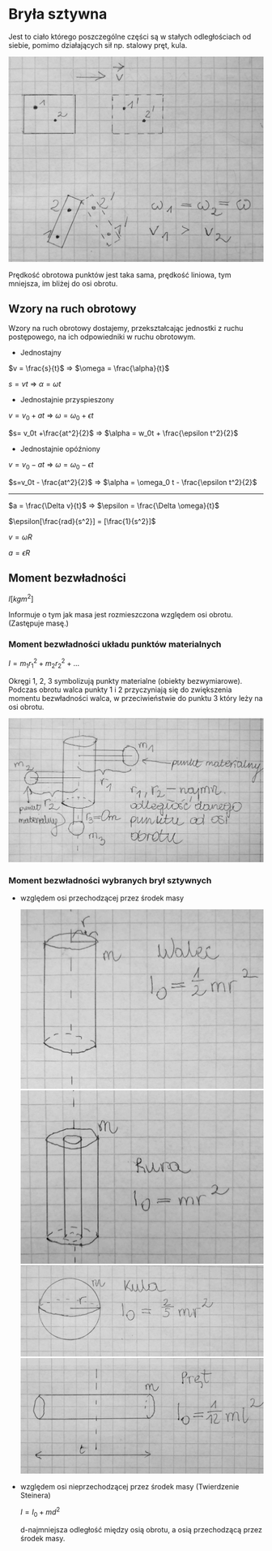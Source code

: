 # Bryła sztywna

Jest to ciało którego poszczególne części są w stałych odległościach od siebie, pomimo działających sił np. stalowy pręt, kula.

![Ilustracja bryły sztywnej](../.vuepress/public/bryla-sztywna/bryla-sztywna.jpg)

Prędkość obrotowa punktów jest taka sama, prędkość liniowa, tym mniejsza, im bliżej do osi obrotu.

## Wzory na ruch obrotowy

Wzory na ruch obrotowy dostajemy, przekształcając jednostki z ruchu postępowego, na ich odpowiedniki w ruchu obrotowym.

- Jednostajny

$v = \frac{s}{t}$ => $\omega = \frac{\alpha}{t}$

$s = vt$ => $\alpha = \omega t$

- Jednostajnie przyspieszony

$v = v_0 + at$ => $\omega = \omega_0 + \epsilon t$

$s= v_0t +\frac{at^2}{2}$ => $\alpha = w_0t + \frac{\epsilon t^2}{2}$

- Jednostajnie opóźniony

$v = v_0 - at$ => $\omega = \omega_0 - \epsilon t$

$s=v_0t - \frac{at^2}{2}$ => $\alpha = \omega_0 t - \frac{\epsilon t^2}{2}$

---

$a = \frac{\Delta v}{t}$ => $\epsilon = \frac{\Delta \omega}{t}$

$\epsilon[\frac{rad}{s^2}] = [\frac{1}{s^2}]$

$v = \omega R$

$a = \epsilon R$

## Moment bezwładności

$I[kgm^2]$

Informuje o tym jak masa jest rozmieszczona względem osi obrotu. (Zastępuje masę.)

### Moment bezwładności układu punktów materialnych

$I = m_1r_1^2+m_2r_2^2+...$

Okręgi 1, 2, 3 symbolizują punkty materialne (obiekty bezwymiarowe). Podczas obrotu walca punkty 1 i 2 przyczyniają się do zwiększenia momentu bezwładności walca, w przeciwieństwie do punktu 3 który leży na osi obrotu.

![Moment bezwładności układu punktów materialnych](../.vuepress/public/bryla-sztywna/uklad-punktow-materialnych.jpg)

### Moment bezwładności wybranych brył sztywnych

- względem osi przechodzącej przez środek masy

  ![Wzór na moment bezwładności walca](../.vuepress/public/bryla-sztywna/bryly-sztywne-wzory-walec.jpg)
  ![Wzór na moment bezwładności rury](../.vuepress/public/bryla-sztywna/bryly-sztywne-wzory-rura.jpg)
  ![Wzór na moment bezwładności kuli](../.vuepress/public/bryla-sztywna/bryly-sztywne-wzory-kula.jpg)
  ![Wzór na moment bezwładności pręta](../.vuepress/public/bryla-sztywna/bryly-sztywne-wzory-pret.jpg)

- względem osi nieprzechodzącej przez środek masy (Twierdzenie Steinera)

  $I=I_0+md^2$

  d-najmniejsza odległość między osią obrotu, a osią przechodzącą przez środek masy.
